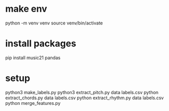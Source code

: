 # make env
python -m venv venv
source venv/bin/activate

# install packages
pip install music21 pandas

# setup
python3 make_labels.py
python3 extract_pitch.py data labels.csv
python extract_chords.py data labels.csv
python extract_rhythm.py data labels.csv
python merge_features.py

